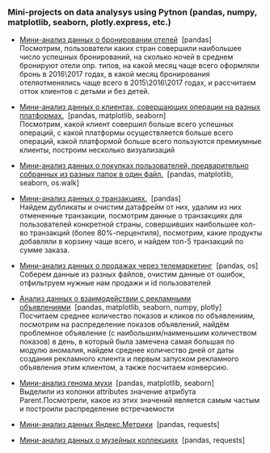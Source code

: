 ### Mini-projects on data analysys using Pytnon (pandas, numpy, matplotlib, seaborn, plotly.express, etc.)

- [Мини-анализ данных о бронировании отелей](https://github.com/Varenya-TV/simple-projects/blob/main/mini_project_2.ipynb)&nbsp;&nbsp;[pandas]<br>
Посмотрим, пользователи каких стран совершили наибольшее число успешных бронирований, на сколько ночей в среднем бронируют отели опр. типов, на какой месяц чаще всего оформляли бронь в 2016\2017 годах, в какой месяц бронирования отеляотменялись чаще всего в 2015\2016\2017 годах, и рассчитаем отток клиентов с детьми и без детей.

- [Мини-анализ данных о клиентах, совершающих операции на разных платформах.](https://github.com/Varenya-TV/simple-projects/blob/main/mini_project_3.ipynb)&nbsp;&nbsp;[pandas, matplotlib, seaborn]<br> Посмотрим, какой клиент совершил больше всего успешных операций, с какой платформы осуществляется больше всего операций, какой платформой больше всего пользуются премиумные клиенты, построим несколько визуализаций

- [Мини-анализ данных о покупках пользователей, предварительно собранных из разных папок в один файл.](https://github.com/Varenya-TV/simple-projects/blob/main/mini_project_4.ipynb)&nbsp;&nbsp;[pandas, matplotlib, seaborn, os.walk]<br>

-  [Мини-анализ данных о транзакциях.](https://github.com/Varenya-TV/simple-projects/blob/main/mini_project_5.ipynb)&nbsp;&nbsp;[pandas]<br> Найдем дубликаты и очистим датафрейм от них, удалим из них отмененные транзакции, посмотрим данные о транзакциях для пользователей конкретной страны, совершивших наибольшее кол-во транзакций (более 80%-перцентиля), посмотрим, какие продукты добавляли в корзину чаще всего, и найдем топ-5 транзакций по сумме заказа.

- [Мини-анализ данных о продажах через телемаркетинг](https://github.com/Varenya-TV/simple-projects/blob/main/add_project_5.ipynbb)&nbsp;&nbsp;[pandas, os]<br>Соберем данные из разных файлов, очистим данные от ошибок, отфильтруем нужные нам продажи и id пользователей

- [Анализ данных о взаимодействии с рекламными объявлениями](https://github.com/Varenya-TV/simple-projects/blob/main/mini_project_6.ipynbb)&nbsp;&nbsp;[pandas, matplotlib, seaborn, numpy, plotly]<br> Посчитаем среднее количество показов и кликов по объявлениям, посмотрим на распределение показов объявлений, найдём проблемное объявление (с наибольшим/наименьшим количеством показов) в день, в который была замечена самая большая по модулю аномалия, найдем среднее количество дней от даты создания рекламного клиента и первым запуском рекламного объявления этим клиентом, а также посчитаем конверсию.

- [Мини-анализ генома мухи](https://github.com/Varenya-TV/simple-projects/blob/main/add_project_6.ipynb)&nbsp;&nbsp;[pandas, matplotlib, seaborn]<br> Выделили из колонки attributes значение атрибута Parent.Посмотрели, какое из этих значений является самым частым и построили распределение встречаемости 

- [Мини-анализ данных Яндекс.Метрики](https://github.com/Varenya-TV/simple-projects/blob/main/mini_project_7.ipynb)&nbsp;&nbsp;[pandas, requests]<br> 

- [Мини-анализ данных о музейных коллекциях](https://github.com/Varenya-TV/simple-projects/blob/main/add_project_7.ipynb)&nbsp;&nbsp;[pandas, requests]<br> 
